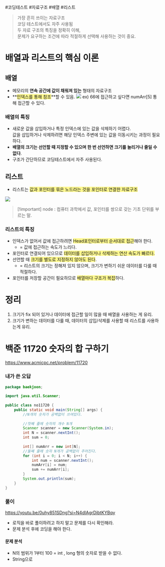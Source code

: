 #코딩테스트 #자료구조 #배열 #리스트

> 가장 흔히 쓰이는 자료구조<br>
> 코딩 테스트에서도 자주 사용됨<br>
> 두 자료 구조의 특징을 정확히 이해,<br>
> 문제가 요구하는 조건에 따라 적절하게 선택해 사용하는 것이 중요.

# 배열과 리스트의 핵심 이론
## 배열
- 메모리의 **연속 공간에 값이 채워져 있는** 형태의 자료구조
- **<span style="background:#fff88f">인덱스를 통해 참조</span>**할 수 있음. 
![](https://i.imgur.com/cnYN5X1.png)
ex) 66에 접근하고 싶다면 numArr[5] 통해 접근할 수 있다.

### 배열의 특징
- 새로운 값을 삽입하거나 특정 인덱스에 있는 값을 삭제하기 어렵다.<br>
  값을 삽입하거나 삭제하려면 해당 인덱스 주변에 있는 값을 이동시키는 과정이 필요하다.
- **배열의 크기는 선언할 때 지정할 수 있으며 한 번 선언하면 크기를 늘리거나 줄일 수 없다**.
- 구조가 간단하므로 코딩테스트에서 자주 사용된다.

## 리스트
- 리스트는 <span style="background:#fff88f">값과 포인터를 묶은 노드라는 것을 포인터로 연결한 자료구조</span>

![](https://i.imgur.com/5pUlDt7.png)
>[!important] node : 컴퓨터 과학에서 값, 포인터를 쌍으로 갖는 기초 단위를 부르는 말.


### 리스트의 특징
- 인덱스가 없어서 값에 접근하려면 <span style="background:#fff88f">Head포인터로부터 순서대로 접근</span>해야 한다.
	-  = 값에 접근하는 속도가 느리다.
- 포인터로 연결되어 있으므로 <span style="background:#fff88f">데이터를 삽입하거나 삭제하는 연산 속도가 빠르다.</span>
- 선언할 때 <span style="background:#fff88f">크기를 별도로 지정하지 않아도 된다</span>.
	- = 리스트의 크기는 정해져 있지 않으며, 크기가 변하기 쉬운 데이터를 다룰 때 적절하다.
- 포인터를 저장할 공간이 필요하므로 <span style="background:#fff88f">배열마다 구조가 복잡</span>하다.

# 정리
1. 크기가 fix 되어 있거나 데이터에 접근할 일이 많을 때 배열을 사용하는 게 유리.
2. 크기가 변하는 데이터를 다룰 때, 데이터의 삽입/삭제를 사용할 때 리스트를 사용하는게 유리.

# 백준 11720 숫자의 합 구하기
https://www.acmicpc.net/problem/11720

### 내가 쓴 오답
```java
package baekjoon;  
  
import java.util.Scanner;  
  
public class no11720 {  
    public static void main(String[] args) {  
        //N개의 숫자가 공백없이 쓰여있다.  
  
        //첫째 줄에 숫자의 개수 N개  
        Scanner scanner = new Scanner(System.in);  
        int N = scanner.nextInt();  
        int sum = 0;  
  
        int[] numArr = new int[N];  
        //둘째 줄에 숫자 N개가 공백없이 주어진다.  
        for (int i = 0; i < N; i++) {  
            int num = scanner.nextInt();  
            numArr[i] = num;  
            sum += numArr[i];  
        }  
        System.out.println(sum);  
    }  
}
```

###  풀이
https://youtu.be/0uhy851SDng?si=N4dIAgrDibtKYBqy
- 로직을 바로 풀이하려고 하지 말고 문제를 다시 확인해라.
- 문제 분석 후에 코딩을 해야 한다.

#### 문제 분석
- N의 범위가 1부터 100 = int , long 형의 숫자로 받을 수 없다.
- String으로 

```java

```